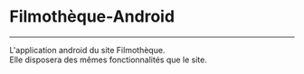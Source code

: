 # Filmothèque-Android


***

L'application android du site Filmothèque.   
Elle disposera des mêmes fonctionnalités que le site.
